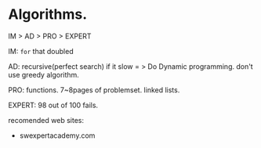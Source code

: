 # Algorithms.
IM > AD > PRO > EXPERT

IM: `for` that doubled

AD: recursive(perfect search) if it slow = > Do Dynamic programming.
    don't use greedy algorithm.

PRO: functions. 7~8pages of problemset. linked lists.

EXPERT: 98 out of 100 fails. 

recomended web sites:
- swexpertacademy.com
